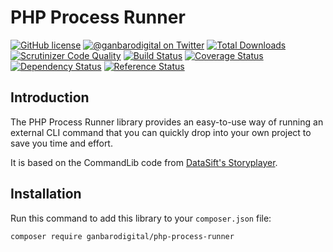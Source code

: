 # PHP Process Runner

[![GitHub license](https://img.shields.io/badge/license-New%20BSD-blue.svg)](https://raw.githubusercontent.com/ganbarodigital/php-process-runner/develop/LICENSE.md)
[![@ganbarodigital on Twitter](http://img.shields.io/badge/twitter-%40ganbarodigital-blue.svg?style=flat)](https://twitter.com/ganbarodigital)
[![Total Downloads](https://img.shields.io/packagist/dt/ganbarodigital/php-process-runner.svg?style=flat)](https://packagist.org/packages/ganbarodigital/php-process-runner)
[![Scrutinizer Code Quality](https://scrutinizer-ci.com/g/ganbarodigital/php-process-runner/badges/quality-score.png?b=master)](https://scrutinizer-ci.com/g/ganbarodigital/php-process-runner/?branch=master)
[![Build Status](https://scrutinizer-ci.com/g/ganbarodigital/php-process-runner/badges/build.png?b=master)](https://scrutinizer-ci.com/g/ganbarodigital/php-process-runner/build-status/master)
[![Coverage Status](https://coveralls.io/repos/ganbarodigital/php-process-runner/badge.svg)](https://coveralls.io/r/ganbarodigital/php-process-runner)
[![Dependency Status](https://www.versioneye.com/php/ganbarodigital:php-process-runner/dev-master/badge.svg)](https://www.versioneye.com/php/ganbarodigital:php-process-runner/dev-master)
[![Reference Status](https://www.versioneye.com/php/ganbarodigital:php-process-runner/reference_badge.svg?style=flat)](https://www.versioneye.com/php/ganbarodigital:php-process-runner/references)

## Introduction

The PHP Process Runner library provides an easy-to-use way of running an external CLI command that you can quickly drop into your own project to save you time and effort.

It is based on the CommandLib code from [DataSift's Storyplayer](https://github.com/datasift/storyplayer).

## Installation

Run this command to add this library to your `composer.json` file:

    composer require ganbarodigital/php-process-runner

